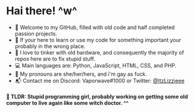 #    Hai there! ^w^

* 👋 Welcome to my GitHub, filled with old code and half completed passion projects. 
* 🌸 If your here to learn or use my code for something important your probably in the wrong place.
* 🔧 I love to tinker with old hardware, and consequently the majority of repos here are to fix stupid stuff. 
* 💻 Main languages are: Python, JavaScript, HTML, CSS, and PHP.
* 🌈 My pronouns are she/her/hers, and i'm gay as fuck.
* 📬 Contact me on Discord: Vaporwave#1000 or Twitter: [@ItzLizzieee](https://twitter.com/ItzLizzieee)

#### 💬 TLDR: Stupid programming girl, probably working on getting some old computer to live again like some witch doctor. ^^


